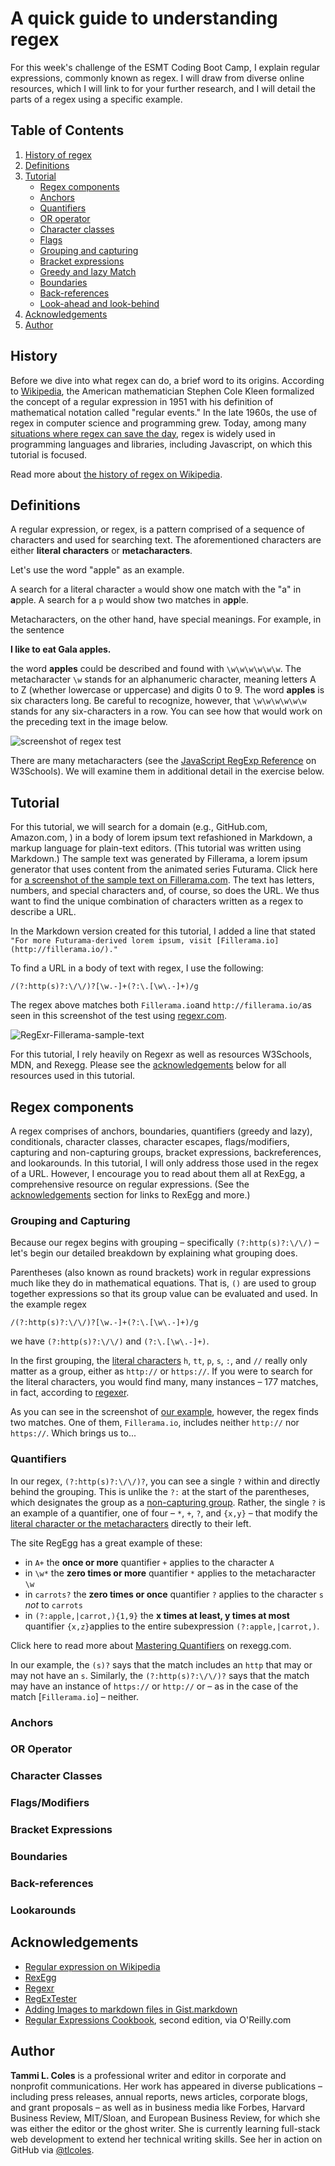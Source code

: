 # A quick guide to understanding regex
For this week's challenge of the ESMT Coding Boot Camp, I explain regular expressions, commonly known as regex. I will draw from diverse online resources, which I will link to for your further research, and I will detail the parts of a regex using a specific example.
## Table of Contents
1. [History of regex](#history)
2. [Definitions](#definitions)
3. [Tutorial](#tutorial)
    - [Regex components](#regex-components)
    - [Anchors](#anchors)
    - [Quantifiers](#quantifiers)
    - [OR operator](#or-operator)
    - [Character classes](#character-classes)
    - [Flags](#flags)
    - [Grouping and capturing](#grouping-and-capturing)
    - [Bracket expressions](#bracket-expressions)
    - [Greedy and lazy Match](#greedy-and-lazy-match)
    - [Boundaries](#boundaries)
    - [Back-references](#back-references)
    - [Look-ahead and look-behind](#look-ahead-and-look-behind)
4. [Acknowledgements](#acknowledgments)
5. [Author](#author)


## History
Before we dive into what regex can do, a brief word to its origins. According to [Wikipedia](https://en.wikipedia.org/wiki/Regular_expression), the American mathematician Stephen Cole Kleen formalized the concept of a regular expression in 1951 with his definition of mathematical notation called "regular events." In the late 1960s, the use of regex in computer science and programming grew. Today, among many [situations where regex can save the day](http://www.rexegg.com/regex-uses.html), regex is widely used in programming languages and libraries, including Javascript, on which this tutorial is focused. 

Read more about [the history of regex on Wikipedia](https://en.wikipedia.org/wiki/Regular_expression#History).  


## Definitions

A regular expression, or regex, is a pattern comprised of a sequence of characters and used for searching text. The aforementioned characters are either **literal characters** or **metacharacters**. 

Let's use the word "apple" as an example. 

A search for a literal character `a` would show one match with the "a" in **a**pple. A search for a `p` would show two matches in a**pp**le.  

Metacharacters, on the other hand, have special meanings. For example, in the sentence 

**I like to eat Gala apples.**

the word **apples** could be described and found with `\w\w\w\w\w\w`. The metacharacter `\w` stands for an alphanumeric character, meaning letters A to Z (whether lowercase or uppercase) and digits 0 to 9. The word **apples** is six characters long. Be careful to recognize, however, that `\w\w\w\w\w\w` stands for any six-characters in a row. You can see how that would work on the preceding text in the image below.

![screenshot of regex test](https://user-images.githubusercontent.com/21356324/193627160-1b408e8b-8683-46d1-86b0-1ad21711202c.png)


There are many metacharacters (see the [JavaScript RegExp Reference](https://www.w3schools.com/jsref/jsref_obj_regexp.asp) on W3Schools). We will examine them in additional detail in the exercise below.

## Tutorial

For this tutorial, we will search for a domain (e.g., GitHub.com, Amazon.com, ) in a body of lorem ipsum text refashioned in Markdown, a markup language for plain-text editors. (This tutorial was written using Markdown.) The sample text was generated by Fillerama, a lorem ipsum generator that uses content from the animated series Futurama. Click here for [a screenshot of the sample text on Fillerama.com](https://user-images.githubusercontent.com/21356324/193410615-3fec9ae7-fec6-4cec-948c-8f8bd1fdd8e6.png). The text has letters, numbers, and special characters and, of course, so does the URL. We thus want to find the unique combination of characters written as a regex to describe a URL.

In the Markdown version created for this tutorial, I added a line that stated `"For more Futurama-derived lorem ipsum, visit [Fillerama.io](http://fillerama.io/)."` 

To find a URL in a body of text with regex, I use the following:  

`/(?:http(s)?:\/\/)?[\w.-]+(?:\.[\w\.-]+)/g`

The regex above matches both `Fillerama.io`and `http://fillerama.io/`as seen in this <a id="our-example">screenshot</a> of the test using [regexr.com](https://regexr.com/6v846).

![RegExr-Fillerama-sample-text](https://user-images.githubusercontent.com/21356324/193614614-7935e224-fae6-46c0-8e7d-dcd7b7bd0b65.png)


For this tutorial, I rely heavily on Regexr as well as resources W3Schools, MDN, and Rexegg. Please see the [acknowledgements](#acknowledgements) below for all resources used in this tutorial. 



## Regex components
A regex comprises of anchors, boundaries, quantifiers (greedy and lazy), conditionals, character classes, character escapes, flags/modifiers, capturing and non-capturing groups, bracket expressions, backreferences, and lookarounds. In this tutorial, I will only address those used in the regex of a URL. However, I encourage you to read about them all at RexEgg, a comprehensive resource on regular expressions. (See the [acknowledgements](#acknowledgements) section for links to RexEgg and more.)

### Grouping and Capturing
Because our regex begins with grouping – specifically `(?:http(s)?:\/\/)` – let's begin our detailed breakdown by explaining what grouping does.

Parentheses (also known as round brackets) work in regular expressions much like they do in mathematical equations. That is, `()` are used to group together expressions so that its group value can be evaluated and used. In the example regex

`/(?:http(s)?:\/\/)?[\w.-]+(?:\.[\w\.-]+)/g`

we have `(?:http(s)?:\/\/)` and `(?:\.[\w\.-]+)`.

In the first grouping, the [literal characters](#definitions) `h`, `tt`, `p`, `s`, `:`, and `//` really only matter as a group, either as `http://` or `https://`. If you were to search for the literal characters, you would find many, many instances – 177 matches, in fact, according to [regexer](https://regexr.com/6v89n).

As you can see in the screenshot of [our example](#our-example), however, the regex finds two matches. One of them, `Fillerama.io`, includes neither `http://` nor `https://`. Which brings us to...

### Quantifiers
In our regex, `(?:http(s)?:\/\/)?`, you can see a single `?` within and directly behind the grouping. This is unlike the `?:` at the start of the parentheses, which designates the group as a [non-capturing group](https://www.rexegg.com/regex-disambiguation.html#noncap). Rather, the single `?` is an example of a quantifier, one of four  – `*`, `+`, `?`, and `{x,y}` – that modify the [literal character or the metacharacters](#definitions) directly to their left. 

The site RegEgg has a great example of these:

* in `A+` the **once or more** quantifier `+` applies to the character `A`
* in `\w*` the **zero times or more** quantifier `*` applies to the metacharacter `\w`
* in `carrots?` the **zero times or once** quantifier `?` applies to the character `s` *not* to `carrots`
* in `(?:apple,|carrot,){1,9}` the **x times at least, y times at most** quantifier `{x,z}`applies to the entire subexpression `(?:apple,|carrot,)`.

Click here to read more about [Mastering Quantifiers](https://www.rexegg.com/regex-quantifiers.html) on rexegg.com.

In our example, the `(s)?` says that the match includes an `http` that may or may not have an `s`. Similarly, the `(?:http(s)?:\/\/)?` says that the match may have an instance of `https://` or `http://` or – as in the case of the match [`Fillerama.io`] – neither.

### Anchors



### OR Operator

### Character Classes

### Flags/Modifiers

### Bracket Expressions

### Boundaries

### Back-references

### Lookarounds

## Acknowledgements
* [Regular expression on Wikipedia](https://en.wikipedia.org/wiki/Regular_expression) 
* [RexEgg](http://www.rexegg.com/)
* [Regexr](https://regexr.com/6v785)  
* [RegExTester](https://www.regextester.com/)
* [Adding Images to markdown files in Gist.markdown](https://gist.github.com/lexjacobs/cc6685f9d84dc982fddfc6ab7d61f71f)
* [Regular Expressions Cookbook](https://www.oreilly.com/library/view/regular-expressions-cookbook/9781449327453/ch08s02.html), second edition, via O'Reilly.com


## Author

**Tammi L. Coles** is a professional writer and editor in corporate and nonprofit communications. Her work has appeared in diverse publications – including press releases, annual reports, news articles, corporate blogs, and grant proposals – as well as in business media like Forbes, Harvard Business Review, MIT/Sloan, and European Business Review, for which she was either the editor or the ghost writer. She is currently learning full-stack web development to extend her technical writing skills. See her in action on GitHub via [@tlcoles](https://github.com/tlcoles).